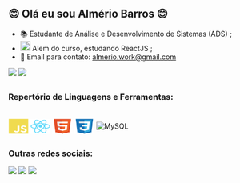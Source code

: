 ## 😊 Olá eu sou Almério Barros 😊

- 📚 Estudante de Análise e Desenvolvimento de Sistemas (ADS) ;
- <img width= 20px height= 20px  src="https://cdn.jsdelivr.net/gh/devicons/devicon/icons/react/react-original.svg" /> Alem do curso, estudando ReactJS ;
- 📧 Email para contato: almerio.work@gmail.com

<div>
 <img src = "https://github-readme-stats.vercel.app/api?username=AlmerioBarros&show_icons=true&theme=dark">
 <img height = 194em src = "https://github-readme-stats.vercel.app/api/top-langs/?username=AlmerioBarros&layout=compact&theme=dark">
 
</div>

## 

### Repertório de Linguagens e Ferramentas:

 <div style="display: inline_block"><br>
  <img align="center" alt="Js" height="30" width="40" src="https://raw.githubusercontent.com/devicons/devicon/master/icons/javascript/javascript-plain.svg">
  <img align="center" alt="React" height="30" width="40" src="https://raw.githubusercontent.com/devicons/devicon/master/icons/react/react-original.svg">
  <img align="center" alt="HTML" height="30" width="40" src="https://raw.githubusercontent.com/devicons/devicon/master/icons/html5/html5-original.svg">
  <img align="center" alt="CSS" height="30" width="40" src="https://raw.githubusercontent.com/devicons/devicon/master/icons/css3/css3-original.svg">
  <img align="center" alt="MySQL" height="30" width="40" src="https://cdn.jsdelivr.net/gh/devicons/devicon/icons/mysql/mysql-original.svg" />
</div>

##

### Outras redes sociais:
<div> 
  <a href="https://www.instagram.com/almerio__/" target="_blank"><img src="https://img.shields.io/badge/-Instagram-%23E4405F?style=for-the-badge&logo=instagram&logoColor=white" target="_blank"></a>
  <a href="" target="_blank"><img src="https://img.shields.io/badge/Discord-7289DA?style=for-the-badge&logo=discord&logoColor=white" target="_blank"></a> 
  <a href="www.linkedin.com/in/almério-barros-2088a6213" target="_blank"><img src="https://img.shields.io/badge/-LinkedIn-%230077B5?style=for-the-badge&logo=linkedin&logoColor=white" target="_blank"></a> 
  
</div>
